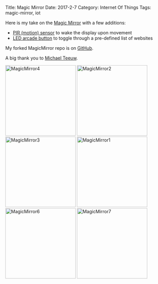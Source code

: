 Title: Magic Mirror
Date: 2017-2-7
Category: Internet Of Things
Tags: magic-mirror, iot


Here is my take on the [Magic Mirror](https://magicmirror.builders/) with a few additions:

- [PIR (motion) sensor](https://learn.adafruit.com/pir-passive-infrared-proximity-motion-sensor/) to wake the display upon movement
- [LED arcade button](https://www.adafruit.com/products/471) to toggle through a pre-defined list of websites

My forked MagicMirror repo is on [GitHub](https://github.com/justinnaldzin/MagicMirror).

A big thank you to [Michael Teeuw](michaelteeuw.nl).

<p align="left">
<img src="{filename}/images/magicmirror4.jpg" alt="MagicMirror4" width="220">
<img src="{filename}/images/magicmirror2.jpg" alt="MagicMirror2" width="220">
<img src="{filename}/images/magicmirror3.jpg" alt="MagicMirror3" width="220">
<img src="{filename}/images/magicmirror1.jpg" alt="MagicMirror1" width="220">
<img src="{filename}/images/magicmirror6.jpg" alt="MagicMirror6" width="220">
<img src="{filename}/images/magicmirror7.jpg" alt="MagicMirror7" width="220">
</p>
